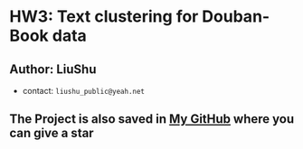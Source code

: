 # HW3: Text clustering for Douban-Book data

## Author: LiuShu
- contact: `liushu_public@yeah.net`
## The Project is also saved in [My GitHub](https://github.com/uhSuiL/TextMining) where you can give a star
